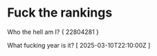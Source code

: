 # Fuck the rankings

Who the hell am I?
{ 22804281 }

What fucking year is it?
[ 2025-03-10T22:10:00Z ]
